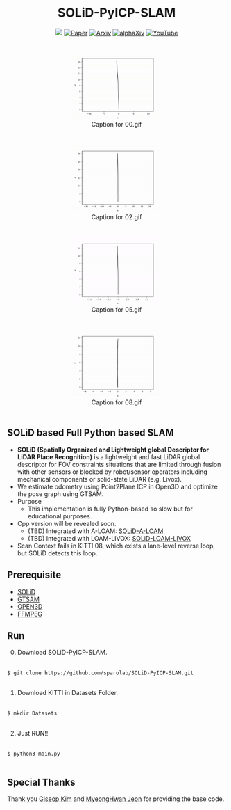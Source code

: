 <div align="center">
  <h1>SOLiD-PyICP-SLAM</h1>
  <a href="https://github.com/sparolab/solid/tree/master"><img src="https://img.shields.io/badge/Python-3670A0?logo=python&logoColor=ffdd54" /></a>
  <a href="https://ieeexplore.ieee.org/abstract/document/10629042"><img src="https://img.shields.io/badge/Paper-PDF-yellow" alt="Paper" /></a>
  <a href="https://arxiv.org/abs/2408.07330"><img src="https://img.shields.io/badge/arXiv-2408.07330-b31b1b.svg?style=flat-square" alt="Arxiv" /></a>
  <a href="https://www.alphaxiv.org/abs/2408.07330"><img src="https://img.shields.io/badge/alphaXiv-2408.07330-darkred" alt="alphaXiv" /></a>
  <a href="https://www.youtube.com/watch?v=4sAWWfZTwLs"><img src="https://badges.aleen42.com/src/youtube.svg" alt="YouTube" /></a>
  <br />
  <br />

  <div style="display: flex; flex-direction: column; align-items: center;">
    <figure style="margin-bottom: 20px; text-align: center;">
      <img src="result/00.gif" alt="animated" width="50%" />
      <figcaption>Caption for 00.gif</figcaption>
    </figure>
    <figure style="margin-bottom: 20px; text-align: center;">
      <img src="result/02.gif" alt="animated" width="50%" />
      <figcaption>Caption for 02.gif</figcaption>
    </figure>
    <figure style="margin-bottom: 20px; text-align: center;">
      <img src="result/05.gif" alt="animated" width="50%" />
      <figcaption>Caption for 05.gif</figcaption>
    </figure>
    <figure style="margin-bottom: 20px; text-align: center;">
      <img src="result/08.gif" alt="animated" width="50%" />
      <figcaption>Caption for 08.gif</figcaption>
    </figure>
  </div>

</div>

## SOLiD based Full Python based SLAM
* **SOLiD (Spatially Organized and Lightweight global Descriptor for LiDAR Place Recognition)** is a lightweight and fast LiDAR global descriptor for FOV constraints situations that are limited through fusion with other sensors or blocked by robot/sensor operators including mechanical components or solid-state LiDAR (e.g. Livox).
* We estimate odometry using Point2Plane ICP in Open3D and optimize the pose graph using GTSAM.
* Purpose
  * This implementation is fully Python-based so slow but for educational purposes.
* Cpp version will be revealed soon.
	* (TBD) Integrated with A-LOAM: [SOLiD-A-LOAM](https://github.com/sparolab/SOLiD-A-LOAM.git)
	* (TBD) Integrated with LOAM-LIVOX: [SOLiD-LOAM-LIVOX](https://github.com/sparolab/SOLiD-A-LOAM.git)
* Scan Context fails in KITTI 08, which exists a lane-level reverse loop, but SOLiD detects this loop.

## Prerequisite
  * [SOLiD](https://github.com/sparolab/solid)
  * [GTSAM](https://pypi.org/project/gtsam/)
  * [OPEN3D](https://pypi.org/project/open3d/)
  * [FFMPEG](https://phoenixnap.com/kb/install-ffmpeg-ubuntu)

## Run
0. Download SOLiD-PyICP-SLAM.
<pre>
<code>
$ git clone https://github.com/sparolab/SOLiD-PyICP-SLAM.git
</code>
</pre>  

1. Download KITTI in Datasets Folder.
<pre>
<code>
$ mkdir Datasets
</code>
</pre>  

2. Just RUN!!
<pre>
<code>
$ python3 main.py
</code>
</pre>  

## Special Thanks
Thank you [Giseop Kim](https://github.com/gisbi-kim/PyICP-SLAM) and [MyeongHwan Jeon](https://github.com/MyungHwanJeon/PyICP-SLAM) for providing the base code.
